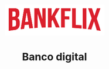 <p align="center">
  <img alt="trivelum logo" src="imagens/logo.png" />
  <h1 align="center">Banco digital</h1>
</p>